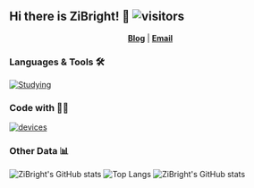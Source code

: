 ## Hi there is ZiBright! 👋 ![visitors](https://visitor-badge.glitch.me/badge?page_id=zibright&left_color=green&right_color=red)


<p align="center">
  <strong><a href="https://blog.zbright.top">Blog</a></strong> |
  <strong><a href="mailto:zibright@qq.com">Email</a></strong>
</p>

### Languages & Tools 🛠

[![Studying](https://skillicons.dev/icons?theme=light&i=c,html,css,js,vue,nuxt,python,php,docker,git,md,vscode,clion)](https://skillicons.dev)

### Code with 👨‍💻

[![devices](https://skillicons.dev/icons?theme=light&i=windows,linux)](https://skillicons.dev)

### Other Data 📊

![ZiBright's GitHub stats](https://github-readme-stats.vercel.app/api?username=zibright)
![Top Langs](https://github-readme-stats.vercel.app/api/top-langs/?username=zibright)
![ZiBright's GitHub stats](https://github-immortality.vercel.app/api?username=zibright)

